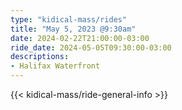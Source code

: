 ```yaml
---
type: "kidical-mass/rides"
title: "May 5, 2023 @9:30am"
date: 2024-02-22T21:00:00-03:00
ride_date: 2024-05-05T09:30:00-03:00
descriptions:
- Halifax Waterfront
---
```


{{< kidical-mass/ride-general-info >}}
